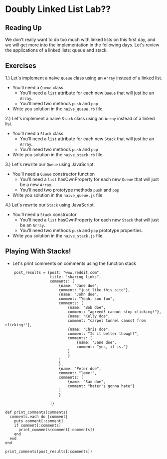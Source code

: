 # Doubly Linked List Lab??
## Reading Up


We don't really want to do too much with linked lists on this first day, and we will get more into the implementation in the following days. Let's review the applications of a linked lists: queue and stack.

## Exercises

1.) Let's implement a naive `Queue` class using an `Array` instead of a linked list.
  * You'll need a `Queue` class
    * You'll need a `list` attribute for each new `Queue` that will just be an `Array`.
    * You'll need two methods `push` and `pop`
  * Write you solution in the `naive_queue.rb` file.

2.) Let's implement a naive `Stack` class using an `Array` instead of a linked list.
  * You'll need a `Stack` class
    * You'll need a `list` attribute for each new `Stack` that will just be an `Array`.
    * You'll need two methods `push` and `pop`
  * Write you solution in the `naive_stack.rb` file.

3.) Let's rewrite our `Queue` using JavaScript. 
  * You'll need a `Queue` constructor function
    * You'll need a `list` hasOwnProperty for each new `Queue` that will just be a new `Array`.
    * You'll need two prototype methods `push` and `pop`
  * Write you solution in the `naive_queue.js` file.

4.) Let's rewrite our `Stack` using JavaScript. 
  * You'll need a `Stack` constructor
    * You'll need a `list` hasOwnProperty for each new `Stack` that will just be an `Array`.
    * You'll need two methods `push` and `pop` prototype properties.
  * Write you solution in the `naive_stack.js` file.

## Playing With Stacks!


* Let's print comments on comments using the function stack

```
    post_results = {post: "www.reddit.com",
                    title: "sharing links",
                    comments: [
                        {name: "Jane doe",
                        comment: "just like this site"}, 
                        {name: "John doe",
                        comment: "Yeah, soo fun",
                        comments: [
                            {name: "Bob doe",
                            comment: "agreed! cannot stop clicking!"},
                            {name: "Kelly doe",
                            comment: "carpel tunnel cannot from clicking!"},
                            {name: "Chris doe",
                            comment: "Is it better though?",
                            comments: [
                                {name: "Jane doe",
                                comment: "yes, it is."} 
                            ]
                            }
                        ]
                        },
                        {name: "Peter doe",
                        comment: "lame!",
                        comments: [
                            {name: "Sam doe",
                            comment: "hater's gonna hate"}
                        ]
                        }

                    ]}

def print_comments(comments)
  comments.each do |comment|
    puts comment[:comment]
    if comment[:comments]
      print_comments(comment[:comments])
    end
  end
end

print_comments(post_results[:comments])

```
